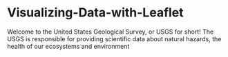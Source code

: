 # Visualizing-Data-with-Leaflet
Welcome to the United States Geological Survey, or USGS for short! The USGS is responsible for providing scientific data about natural hazards, the health of our ecosystems and environment
